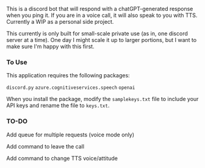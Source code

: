 This is a discord bot that will respond with a chatGPT-generated response when you ping it. If you are in a voice call, it will also speak to you with TTS. Currently a WIP as a personal side project.

This currently is only built for small-scale private use (as in, one discord server at a time). One day I might scale it up to larger portions, but I want to make sure I'm happy with this first.

### To Use

This application requires the following packages:

`discord.py`
`azure.cognitiveservices.speech`
`openai`

When you install the package, modify the `samplekeys.txt` file to include your API keys and rename the file to `keys.txt`.


### TO-DO

Add queue for multiple requests (voice mode only)

Add command to leave the call

Add command to change TTS voice/attitude
